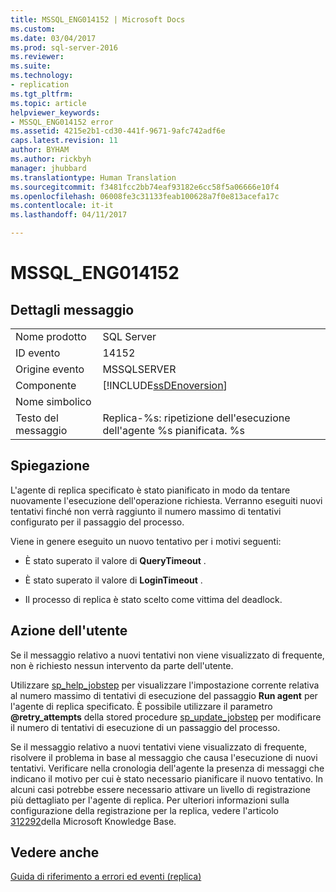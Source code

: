 ```yaml
---
title: MSSQL_ENG014152 | Microsoft Docs
ms.custom: 
ms.date: 03/04/2017
ms.prod: sql-server-2016
ms.reviewer: 
ms.suite: 
ms.technology:
- replication
ms.tgt_pltfrm: 
ms.topic: article
helpviewer_keywords:
- MSSQL_ENG014152 error
ms.assetid: 4215e2b1-cd30-441f-9671-9afc742adf6e
caps.latest.revision: 11
author: BYHAM
ms.author: rickbyh
manager: jhubbard
ms.translationtype: Human Translation
ms.sourcegitcommit: f3481fcc2bb74eaf93182e6cc58f5a06666e10f4
ms.openlocfilehash: 06008fe3c31133feab100628a7f0e813acefa17c
ms.contentlocale: it-it
ms.lasthandoff: 04/11/2017

---
```

# <a name="mssqleng014152"></a>MSSQL_ENG014152
    
## <a name="message-details"></a>Dettagli messaggio  
  
|||  
|-|-|  
|Nome prodotto|SQL Server|  
|ID evento|14152|  
|Origine evento|MSSQLSERVER|  
|Componente|[!INCLUDE[ssDEnoversion](../../includes/ssdenoversion-md.md)]|  
|Nome simbolico||  
|Testo del messaggio|Replica-%s: ripetizione dell'esecuzione dell'agente %s pianificata. %s|  
  
## <a name="explanation"></a>Spiegazione  
 L'agente di replica specificato è stato pianificato in modo da tentare nuovamente l'esecuzione dell'operazione richiesta. Verranno eseguiti nuovi tentativi finché non verrà raggiunto il numero massimo di tentativi configurato per il passaggio del processo.  
  
 Viene in genere eseguito un nuovo tentativo per i motivi seguenti:  
  
-   È stato superato il valore di **QueryTimeout** .  
  
-   È stato superato il valore di **LoginTimeout** .  
  
-   Il processo di replica è stato scelto come vittima del deadlock.  
  
## <a name="user-action"></a>Azione dell'utente  
 Se il messaggio relativo a nuovi tentativi non viene visualizzato di frequente, non è richiesto nessun intervento da parte dell'utente.  
  
 Utilizzare [sp_help_jobstep](../../relational-databases/system-stored-procedures/sp-help-jobstep-transact-sql.md) per visualizzare l'impostazione corrente relativa al numero massimo di tentativi di esecuzione del passaggio **Run agent** per l'agente di replica specificato. È possibile utilizzare il parametro **@retry_attempts** della stored procedure [sp_update_jobstep](../../relational-databases/system-stored-procedures/sp-update-jobstep-transact-sql.md) per modificare il numero di tentativi di esecuzione di un passaggio del processo.  
  
 Se il messaggio relativo a nuovi tentativi viene visualizzato di frequente, risolvere il problema in base al messaggio che causa l'esecuzione di nuovi tentativi. Verificare nella cronologia dell'agente la presenza di messaggi che indicano il motivo per cui è stato necessario pianificare il nuovo tentativo. In alcuni casi potrebbe essere necessario attivare un livello di registrazione più dettagliato per l'agente di replica. Per ulteriori informazioni sulla configurazione della registrazione per la replica, vedere l'articolo [312292](http://support.microsoft.com/kb/312292)della Microsoft Knowledge Base.  
  
## <a name="see-also"></a>Vedere anche  
 [Guida di riferimento a errori ed eventi &#40;replica&#41;](../../relational-databases/replication/errors-and-events-reference-replication.md)  
  
  
